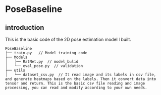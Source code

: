 # PoseBaseline
## introduction
This is the basic code of the 2D pose estimation model I built.

```
PoseBaseline
├── train.py   // Model training code
├── Models
│   │── RatNet.py  // model_bulid
│   └── eval_pose.py  // validation
├── utils
│   └── dataset_csv.py  // It read image and its labels in csv file, and generate heatmaps based on the labels. Then it convert data into tensor and return. This is the basic csv file reading and image processing, you can read and modify according to your own needs.
```
